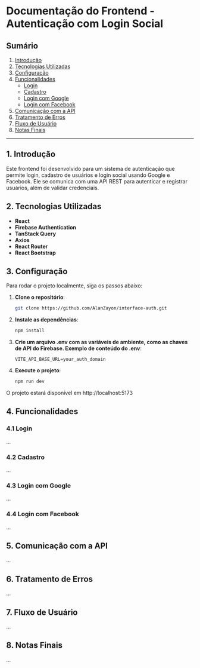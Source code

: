 # Documentação do Frontend - Autenticação com Login Social

## Sumário

1. [Introdução](#introdução)
2. [Tecnologias Utilizadas](#tecnologias-utilizadas)
3. [Configuração](#configuração)
4. [Funcionalidades](#funcionalidades)
   - [Login](#login)
   - [Cadastro](#cadastro)
   - [Login com Google](#login-com-google)
   - [Login com Facebook](#login-com-facebook)
5. [Comunicação com a API](#comunicação-com-a-api)
6. [Tratamento de Erros](#tratamento-de-erros)
7. [Fluxo de Usuário](#fluxo-de-usuário)
8. [Notas Finais](#notas-finais)

---

## 1. Introdução
Este frontend foi desenvolvido para um sistema de autenticação que permite login, cadastro de usuários e login social usando Google e Facebook. Ele se comunica com uma API REST para autenticar e registrar usuários, além de validar credenciais.

## 2. Tecnologias Utilizadas
- **React**
- **Firebase Authentication**
- **TanStack Query**
- **Axios**
- **React Router**
- **React Bootstrap**

## 3. Configuração

Para rodar o projeto localmente, siga os passos abaixo:

1. **Clone o repositório**:
   ```bash
   git clone https://github.com/AlanZayon/interface-auth.git
   ```
1. **Instale as dependências**:
   ```bash
   npm install
   ```
1. **Crie um arquivo .env com as variáveis de ambiente, como as chaves de API do Firebase. Exemplo de conteúdo do .env**:
   ```env
   VITE_API_BASE_URL=your_auth_domain
   ```
1. **Execute o projeto**:
   ```bash
   npm run dev
   ```
O projeto estará disponível em http://localhost:5173


## 4. Funcionalidades

### 4.1 Login
...

### 4.2 Cadastro
...

### 4.3 Login com Google
...

### 4.4 Login com Facebook
...

## 5. Comunicação com a API
...

## 6. Tratamento de Erros
...

## 7. Fluxo de Usuário
...

## 8. Notas Finais
...


